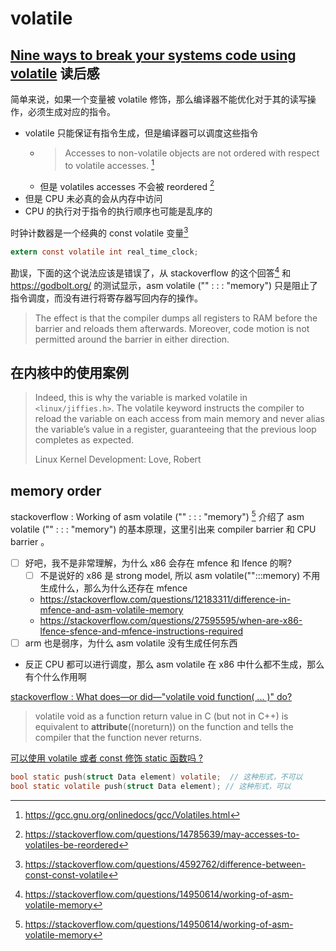 # volatile

## [Nine ways to break your systems code using volatile](https://blog.regehr.org/archives/28) 读后感

简单来说，如果一个变量被 volatile 修饰，那么编译器不能优化对于其的读写操作，必须生成对应的指令。
- volatile 只能保证有指令生成，但是编译器可以调度这些指令
  - > Accesses to non-volatile objects are not ordered with respect to volatile accesses. [^1]
  - 但是 volatiles accesses 不会被 reordered [^2]
- 但是 CPU 未必真的会从内存中访问
- CPU 的执行对于指令的执行顺序也可能是乱序的

时钟计数器是一个经典的 const volatile 变量[^3]
```c
extern const volatile int real_time_clock;
```

勘误，下面的这个说法应该是错误了，从 stackoverflow 的这个回答[^4] 和 https://godbolt.org/ 的测试显示，asm volatile ("" : : : "memory") 只是阻止了指令调度，而没有进行将寄存器写回内存的操作。
> The effect is that the compiler dumps all registers to RAM before the barrier and reloads them afterwards.  Moreover, code motion is not permitted around the barrier in either direction.

## 在内核中的使用案例
> Indeed, this is why the variable is marked volatile in `<linux/jiffies.h>`.
> The volatile keyword instructs the compiler to reload the variable on each access from main memory and never alias the variable’s value in a register,
> guaranteeing that the previous loop completes as expected.
>
> Linux Kernel Development: Love, Robert


## memory order
stackoverflow : Working of asm volatile ("" : : : "memory") [^4] 介绍了 asm volatile ("" : : : "memory") 的基本原理，这里引出来
compiler barrier 和 CPU barrier 。

- [ ] 好吧，我不是非常理解，为什么 x86 会存在 mfence 和 lfence 的啊?
  - [ ] 不是说好的 x86 是 strong model, 所以 asm volatile("":::memory) 不用生成什么，那么为什么还存在 mfence
  - https://stackoverflow.com/questions/12183311/difference-in-mfence-and-asm-volatile-memory
  - https://stackoverflow.com/questions/27595595/when-are-x86-lfence-sfence-and-mfence-instructions-required
- [ ] arm 也是弱序，为什么 asm volatile 没有生成任何东西
- 反正 CPU 都可以进行调度，那么 asm volatile 在 x86 中什么都不生成，那么有个什么作用啊

[stackoverflow : What does—or did—"volatile void function( ... )" do?](https://stackoverflow.com/questions/14288603/what-does-or-did-volatile-void-function-do)
> volatile void as a function return value in C (but not in C++) is equivalent to __attribute__((noreturn)) on the function and tells the compiler that the function never returns.

[可以使用 volatile 或者 const 修饰 static 函数吗 ?](https://stackoverflow.com/questions/3078237/defining-volatile-class-object)

```c
bool static push(struct Data element) volatile;  // 这种形式，不可以
bool static volatile push(struct Data element); // 这种形式，可以
```

[^1]: https://gcc.gnu.org/onlinedocs/gcc/Volatiles.html
[^2]: https://stackoverflow.com/questions/14785639/may-accesses-to-volatiles-be-reordered
[^3]: https://stackoverflow.com/questions/4592762/difference-between-const-const-volatile
[^4]: https://stackoverflow.com/questions/14950614/working-of-asm-volatile-memory
